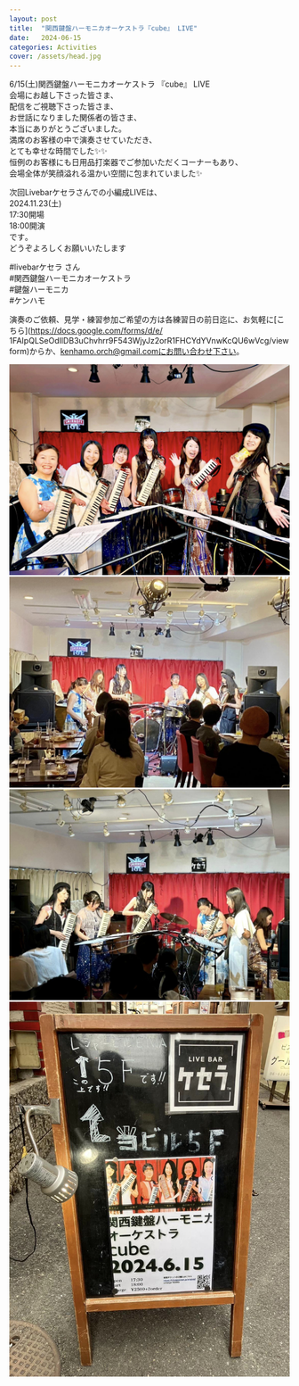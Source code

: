 ```yaml
---
layout: post
title:  "関西鍵盤ハーモニカオーケストラ『cube』 LIVE"
date:   2024-06-15 
categories: Activities
cover: /assets/head.jpg
---
```


6/15(土)関西鍵盤ハーモニカオーケストラ 『cube』 LIVE  
会場にお越し下さった皆さま、  
配信をご視聴下さった皆さま、  
お世話になりました関係者の皆さま、  
本当にありがとうございました。  
満席のお客様の中で演奏させていただき、  
とても幸せな時間でした✨✨  
恒例のお客様にも日用品打楽器でご参加いただくコーナーもあり､  
会場全体が笑顔溢れる温かい空間に包まれていました✨  

次回Livebarケセラさんでの小編成LIVEは、  
2024.11.23(土)  
17:30開場  
18:00開演  
です｡  
どうぞよろしくお願いいたします  
  
#livebarケセラ さん  
#関西鍵盤ハーモニカオーケストラ  
#鍵盤ハーモニカ  
#ケンハモ  

演奏のご依頼、見学・練習参加ご希望の方は各練習日の前日迄に、お気軽に[こちら](https://docs.google.com/forms/d/e/  1FAIpQLSeOdIlDB3uChvhrr9F543WjyJz2orR1FHCYdYVnwKcQU6wVcg/viewform)からか、kenhamo.orch@gmail.comにお問い合わせ下さい。 
  
<img border="0" src="/assets/20240615-1.jpg">  
<img border="0" src="/assets/20240615-2.jpg">  
<img border="0" src="/assets/20240615-3.jpg">  
<img border="0" src="/assets/20240615-4.jpg">  